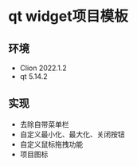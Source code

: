 # qt widget项目模板
## 环境
- Clion 2022.1.2
- qt 5.14.2
## 实现
- 去除自带菜单栏
- 自定义最小化、最大化、关闭按钮
- 自定义鼠标拖拽功能
- 项目图标
